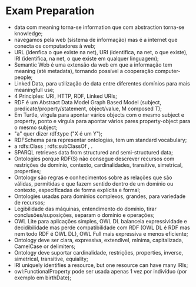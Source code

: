 # Exam Preparation

- data com meaning torna-se information que com abstraction torna-se knowledge;
- navegamos pela web (sistema de informação) mas é a internet que conecta os computadores à web;
- URL (idenfica o que existe na net), URI (identifica, na net, o que existe), IRI (identifica, na net, o que existe em qualquer linguagem);
- Semantic Web é uma extensão da web em que a informação tem meaning (até metadata), tornando possível a cooperação computer-people;
- Linked Data, para utilização de data entre diferentes domínios para mais meaningfull use;
- 4 Principles: URI, HTTP, RDF, Linked URIs;
- RDF é um Abstract Data Model Graph Based Model (subject, predicate/property/statement, object/value, M composed T);
- Em Turtle, vírgula para apontar vários objects com o mesmo subject e property, ponto e vírgula para apontar vários pares property-object para o mesmo subject;
- "a" quer dizer rdf:type ("X é um Y");
- RDFSchema para representar ontologias, tem um standard vocabulary;
- <Woman> a rdfs:Class ; rdfs:subClassOf <Person>, <Female> .
- SPARQL retrieves data from structured and semi-structured data;
- Ontologies porque RDF(S) não consegue descrever recursos com restrições de domínio, contexto, cardinalidades, transitive, simetrical, properties;
- Ontology são regras e conhecimentos sobre as relações que são válidas, permitidas e que fazem sentido dentro de um domínio ou contexto, especificadas de forma explícita e formal;
- Ontologies usadas para domínios complexos, grandes, para variedade de recursos;
- Legibilidade das máquinas, entendimento do domínio, tirar conclusões/suposições, separam o domínio e operações;
- OWL Lite para aplicações simples, OWL DL balanceia expressividade e decidibilidade mas perde compatibilidade com RDF (OWL DL é RDF mas nem todo RDF é OWL DL), OWL Full mais expressiva e menos eficiente;
- Ontology deve ser clara, expressiva, extendível, mínima, capitalizada, CamelCase or delimiters;
- Ontology deve suportar cardinalidade, restrições, properties, inverse, simetrical, transitive, equiality;
- IRI uniquely identifies a resource, but one resource can have many IRIs;
- owl:FunctionalProperty pode ser usada apenas 1 vez por indivíduo (por exemplo em birthDate);